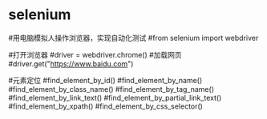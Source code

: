# selenium
#用电脑模拟人操作浏览器，实现自动化测试
#from selenium import webdriver

#打开浏览器
#driver = webdriver.chrome()
#加载网页
#driver.get("https://www.baidu.com")

#元素定位
#find_element_by_id()
#find_element_by_name()
#find_element_by_class_name()
#find_element_by_tag_name()
#find_element_by_link_text()
#find_element_by_partial_link_text()
#find_element_by_xpath()
#find_element_by_css_selector()

